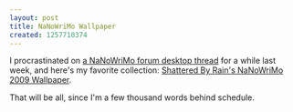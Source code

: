 ```yaml
---
layout: post
title: NaNoWriMo Wallpaper
created: 1257710374
---
```

I procrastinated on [a NaNoWriMo forum desktop thread](http://www.nanowrimo.org/eng/node/3263880) for a while last week, and here's my favorite collection:  [Shattered By Rain's NaNoWriMo 2009 Wallpaper](http://shatteredbyrain.110mb.com/).

That will be all, since I'm a few thousand words behind schedule.
